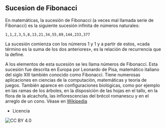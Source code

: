 ## Sucesion de Fibonacci ##

En matemáticas, la sucesión de Fibonacci (a veces mal llamada serie de Fibonacci) es la siguiente sucesión infinita de números naturales:
```
1,1,2,3,5,8,13,21,34,55,89,144,233,377
```
La sucesión comienza con los números 1 y 1 y a partir de estos, «cada término es la suma de los dos anteriores», es la relación de recurrencia que la define.

A los elementos de esta sucesión se les llama números de Fibonacci. Esta sucesión fue descrita en Europa por Leonardo de Pisa, matemático italiano del siglo XIII también conocido como Fibonacci. Tiene numerosas aplicaciones en ciencias de la computación, matemáticas y teoría de juegos. También aparece en configuraciones biológicas, como por ejemplo en las ramas de los árboles, en la disposición de las hojas en el tallo, en la flora de la alcachofa, las inflorescencias del brécol romanescu y en el arreglo de un cono.
Véase en [Wikipedia](http://es.wikipedia.org/wiki/Sucesi%C3%B3n_de_Fibonacci)

* Licencia

![CC BY 4.0](http://es.creativecommons.org/blog/wp-content/uploads/2013/04/by_petit.png)
